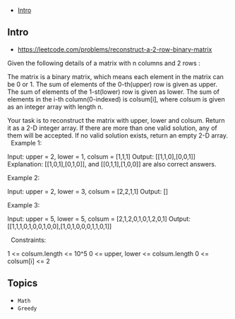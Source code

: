 - [Intro](#intro)

## Intro

- https://leetcode.com/problems/reconstruct-a-2-row-binary-matrix

Given the following details of a matrix with n columns and 2 rows :

The matrix is a binary matrix, which means each element in the matrix can be 0 or 1.
The sum of elements of the 0-th(upper) row is given as upper.
The sum of elements of the 1-st(lower) row is given as lower.
The sum of elements in the i-th column(0-indexed) is colsum[i], where colsum is given as an integer array with length n.

Your task is to reconstruct the matrix with upper, lower and colsum.
Return it as a 2-D integer array.
If there are more than one valid solution, any of them will be accepted.
If no valid solution exists, return an empty 2-D array.
 
Example 1:

Input: upper = 2, lower = 1, colsum = [1,1,1]
Output: [[1,1,0],[0,0,1]]
Explanation: [[1,0,1],[0,1,0]], and [[0,1,1],[1,0,0]] are also correct answers.

Example 2:

Input: upper = 2, lower = 3, colsum = [2,2,1,1]
Output: []

Example 3:

Input: upper = 5, lower = 5, colsum = [2,1,2,0,1,0,1,2,0,1]
Output: [[1,1,1,0,1,0,0,1,0,0],[1,0,1,0,0,0,1,1,0,1]]

 
Constraints:

1 <= colsum.length <= 10^5
0 <= upper, lower <= colsum.length
0 <= colsum[i] <= 2



## Topics

- `Math`
- `Greedy`



